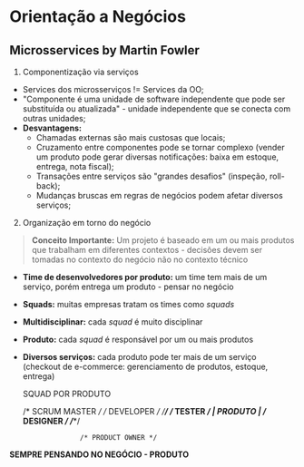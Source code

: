 # Orientação a Negócios

## Microsservices by Martin Fowler

1. Componentização via serviços

* Services dos microsserviços != Services da OO;
* "Componente é uma unidade de software independente que pode ser substituída
ou atualizada" - unidade independente que se conecta com outras unidades;
* **Desvantagens:**
    * Chamadas externas são mais custosas que locais;
    * Cruzamento entre componentes pode se tornar complexo (vender um produto
        pode gerar diversas notificações: baixa em estoque, entrega, nota fiscal);
    * Transações entre serviços são "grandes desafios" (inspeção, roll-back);
    * Mudanças bruscas em regras de negócios podem afetar diversos serviços;

2. Organização em torno do negócio

> **Conceito Importante:** Um projeto é baseado em um ou mais produtos que trabalham
> em diferentes contextos - decisões devem ser tomadas no contexto do negócio
> não no contexto técnico

* **Time de desenvolvedores por produto:** um time tem mais de um serviço, porém
entrega um produto - pensar no negócio
* **Squads:** muitas empresas tratam os times como _squads_
* **Multidisciplinar:** cada _squad_ é muito disciplinar
* **Produto:** cada _squad_ é responsável por um ou mais produtos
* **Diversos serviços:** cada produto pode ter mais de um serviço (checkout de
    e-commerce: gerenciamento de produtos, estoque, entrega)


    SQUAD POR PRODUTO

    /* SCRUM MASTER */                      /* DEVELOPER */
                        /************/
    /* TESTER */        | PRODUTO    |      /* DESIGNER */
                        /************/

                    /* PRODUCT OWNER */

**SEMPRE PENSANDO NO NEGÓCIO - PRODUTO**
